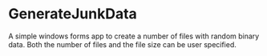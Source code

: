 # GenerateJunkData
A simple windows forms app to create a number of files with random binary data. 
Both the number of files and the file size can be user specified.

